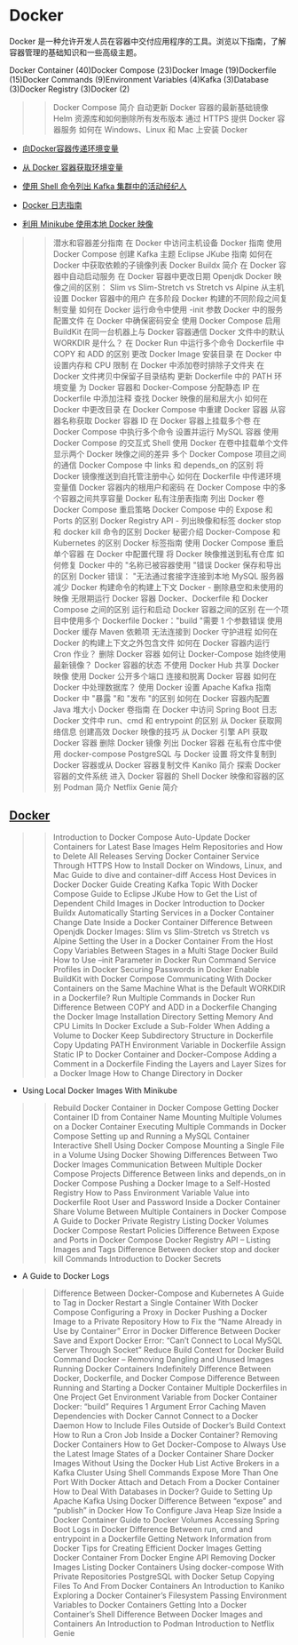 # Docker

Docker 是一种允许开发人员在容器中交付应用程序的工具。浏览以下指南，了解容器管理的基础知识和一些高级主题。

Docker Container (40)Docker Compose (23)Docker Image (19)Dockerfile (15)Docker Commands (9)Environment Variables (4)Kafka (3)Database (3)Docker Registry (3)Docker (2)

>> Docker Compose 简介
>> 自动更新 Docker 容器的最新基础镜像
>> Helm 资源库和如何删除所有发布版本
>> 通过 HTTPS 提供 Docker 容器服务
>> 如何在 Windows、Linux 和 Mac 上安装 Docker

- [向Docker容器传递环境变量](docker-container-environment-variables_zh.md)
- [从 Docker 容器获取环境变量](docker-get-environment-variable_zh.md)
- [使用 Shell 命令列出 Kafka 集群中的活动经纪人](kafka-list-active-brokers-in-cluster_zh.md)
- [Docker 日志指南](docker-logs_zh.md])

- [利用 Minikube 使用本地 Docker 映像](docker-local-images-minikube_zh.md)

>> 潜水和容器差分指南
>> 在 Docker 中访问主机设备
>> Docker 指南
>> 使用 Docker Compose 创建 Kafka 主题
>> Eclipse JKube 指南
>> 如何在 Docker 中获取依赖的子镜像列表
>> Docker Buildx 简介
>> 在 Docker 容器中自动启动服务
>> 在 Docker 容器中更改日期
>> Openjdk Docker 映像之间的区别： Slim vs Slim-Stretch vs Stretch vs Alpine
>> 从主机设置 Docker 容器中的用户
>> 在多阶段 Docker 构建的不同阶段之间复制变量
>> 如何在 Docker 运行命令中使用 -init 参数
>> Docker 中的服务配置文件
>> 在 Docker 中确保密码安全
>> 使用 Docker Compose 启用 BuildKit
>> 在同一台机器上与 Docker 容器通信
>> Docker 文件中的默认 WORKDIR 是什么？
>> 在 Docker Run 中运行多个命令
>> Dockerfile 中 COPY 和 ADD 的区别
>> 更改 Docker Image 安装目录
>> 在 Docker 中设置内存和 CPU 限制
>> 在 Docker 中添加卷时排除子文件夹
>> 在 Docker 文件拷贝中保留子目录结构
>> 更新 Dockerfile 中的 PATH 环境变量
>> 为 Docker 容器和 Docker-Compose 分配静态 IP
>> 在 Dockerfile 中添加注释
>> 查找 Docker 映像的层和层大小
>> 如何在 Docker 中更改目录
>> 在 Docker Compose 中重建 Docker 容器
>> 从容器名称获取 Docker 容器 ID
>> 在 Docker 容器上挂载多个卷
>> 在 Docker Compose 中执行多个命令
>> 设置并运行 MySQL 容器
>> 使用 Docker Compose 的交互式 Shell
>> 使用 Docker 在卷中挂载单个文件
>> 显示两个 Docker 映像之间的差异
>> 多个 Docker Compose 项目之间的通信
>> Docker Compose 中 links 和 depends_on 的区别
>> 将 Docker 镜像推送到自托管注册中心
>> 如何在 Dockerfile 中传递环境变量值
>> Docker 容器内的根用户和密码
>> 在 Docker Compose 中的多个容器之间共享容量
>> Docker 私有注册表指南
>> 列出 Docker 卷
>> Docker Compose 重启策略
>> Docker Compose 中的 Expose 和 Ports 的区别
>> Docker Registry API - 列出映像和标签
>> docker stop 和 docker kill 命令的区别
>> Docker 秘密介绍
>> Docker-Compose 和 Kubernetes 的区别
>> Docker 标签指南
>> 使用 Docker Compose 重启单个容器
>> 在 Docker 中配置代理
>> 将 Docker 映像推送到私有仓库
>> 如何修复 Docker 中的 "名称已被容器使用 "错误
>> Docker 保存和导出的区别
>> Docker 错误： "无法通过套接字连接到本地 MySQL 服务器
>> 减少 Docker 构建命令的构建上下文
>> Docker - 删除悬空和未使用的映像
>> 无限期运行 Docker 容器
>> Docker、Dockerfile 和 Docker Compose 之间的区别
>> 运行和启动 Docker 容器之间的区别
>> 在一个项目中使用多个 Dockerfile
>> Docker："build "需要 1 个参数错误
>> 使用 Docker 缓存 Maven 依赖项
>> 无法连接到 Docker 守护进程
>> 如何在 Docker 的构建上下文之外包含文件
>> 如何在 Docker 容器内运行 Cron 作业？
>> 删除 Docker 容器
>> 如何让 Docker-Compose 始终使用最新镜像？
>> Docker 容器的状态
>> 不使用 Docker Hub 共享 Docker 映像
>> 使用 Docker 公开多个端口
>> 连接和脱离 Docker 容器
>> 如何在 Docker 中处理数据库？
>> 使用 Docker 设置 Apache Kafka 指南
>> Docker 中 "暴露 "和 "发布 "的区别
>> 如何在 Docker 容器内配置 Java 堆大小
>> Docker 卷指南
>> 在 Docker 中访问 Spring Boot 日志
>> Docker 文件中 run、cmd 和 entrypoint 的区别
>> 从 Docker 获取网络信息
>> 创建高效 Docker 映像的技巧
>> 从 Docker 引擎 API 获取 Docker 容器
>> 删除 Docker 镜像
>> 列出 Docker 容器
>> 在私有仓库中使用 docker-compose
>> PostgreSQL 与 Docker 设置
>> 将文件复制到 Docker 容器或从 Docker 容器复制文件
>> Kaniko 简介
>> 探索 Docker 容器的文件系统
>> 进入 Docker 容器的 Shell
>> Docker 映像和容器的区别
>> Podman 简介
>> Netflix Genie 简介

## [Docker](https://www.baeldung.com/ops/category/docker)

>> Introduction to Docker Compose
>> Auto-Update Docker Containers for Latest Base Images
>> Helm Repositories and How to Delete All Releases
>> Serving Docker Container Service Through HTTPS
>> How to Install Docker on Windows, Linux, and Mac
>> Guide to dive and container-diff
>> Access Host Devices in Docker
>> Docker Guide
>> Creating Kafka Topic With Docker Compose
>> Guide to Eclipse JKube
>> How to Get the List of Dependent Child Images in Docker
>> Introduction to Docker Buildx
>> Automatically Starting Services in a Docker Container
>> Change Date Inside a Docker Container
>> Difference Between Openjdk Docker Images: Slim vs Slim-Stretch vs Stretch vs Alpine
>> Setting the User in a Docker Container From the Host
>> Copy Variables Between Stages in a Multi Stage Docker Build
>> How to Use –init Parameter in Docker Run Command
>> Service Profiles in Docker
>> Securing Passwords in Docker
>> Enable BuildKit with Docker Compose
>> Communicating With Docker Containers on the Same Machine
>> What is the Default WORKDIR in a Dockerfile?
>> Run Multiple Commands in Docker Run
>> Difference Between COPY and ADD in a Dockerfile
>> Changing the Docker Image Installation Directory
>> Setting Memory And CPU Limits In Docker
>> Exclude a Sub-Folder When Adding a Volume to Docker
>> Keep Subdirectory Structure in Dockerfile Copy
>> Updating PATH Environment Variable in Dockerfile
>> Assign Static IP to Docker Container and Docker-Compose
>> Adding a Comment in a Dockerfile
>> Finding the Layers and Layer Sizes for a Docker Image
>> How to Change Directory in Docker

- Using Local Docker Images With Minikube

>> Rebuild Docker Container in Docker Compose
>> Getting Docker Container ID from Container Name
>> Mounting Multiple Volumes on a Docker Container
>> Executing Multiple Commands in Docker Compose
>> Setting up and Running a MySQL Container
>> Interactive Shell Using Docker Compose
>> Mounting a Single File in a Volume Using Docker
>> Showing Differences Between Two Docker Images
>> Communication Between Multiple Docker Compose Projects
>> Difference Between links and depends_on in Docker Compose
>> Pushing a Docker Image to a Self-Hosted Registry
>> How to Pass Environment Variable Value into Dockerfile
>> Root User and Password Inside a Docker Container
>> Share Volume Between Multiple Containers in Docker Compose
>> A Guide to Docker Private Registry
>> Listing Docker Volumes
>> Docker Compose Restart Policies
>> Difference Between Expose and Ports in Docker Compose
>> Docker Registry API – Listing Images and Tags
>> Difference Between docker stop and docker kill Commands
>> Introduction to Docker Secrets
- A Guide to Docker Logs
>> Difference Between Docker-Compose and Kubernetes
>> A Guide to Tag in Docker
>> Restart a Single Container With Docker Compose
>> Configuring a Proxy in Docker
>> Pushing a Docker Image to a Private Repository
>> How to Fix the “Name Already in Use by Container” Error in Docker
>> Difference Between Docker Save and Export
>> Docker Error: “Can’t Connect to Local MySQL Server Through Socket”
>> Reduce Build Context for Docker Build Command
>> Docker – Removing Dangling and Unused Images
>> Running Docker Containers Indefinitely
>> Difference Between Docker, Dockerfile, and Docker Compose
>> Difference Between Running and Starting a Docker Container
>> Multiple Dockerfiles in One Project
>> Get Environment Variable from Docker Container
>> Docker: “build” Requires 1 Argument Error
>> Caching Maven Dependencies with Docker
>> Cannot Connect to a Docker Daemon
>> How to Include Files Outside of Docker’s Build Context
>> How to Run a Cron Job Inside a Docker Container?
>> Removing Docker Containers
>> How to Get Docker-Compose to Always Use the Latest Image
>> States of a Docker Container
>> Share Docker Images Without Using the Docker Hub
>> List Active Brokers in a Kafka Cluster Using Shell Commands
>> Expose More Than One Port With Docker
>> Attach and Detach From a Docker Container
>> How to Deal With Databases in Docker?
>> Guide to Setting Up Apache Kafka Using Docker
>> Difference Between “expose” and “publish” in Docker
>> How To Configure Java Heap Size Inside a Docker Container
>> Guide to Docker Volumes
>> Accessing Spring Boot Logs in Docker
>> Difference Between run, cmd and entrypoint in a Dockerfile
>> Getting Network Information from Docker
>> Tips for Creating Efficient Docker Images
>> Getting Docker Container From Docker Engine API
>> Removing Docker Images
>> Listing Docker Containers
>> Using docker-compose With Private Repositories
>> PostgreSQL with Docker Setup
>> Copying Files To And From Docker Containers
>> An Introduction to Kaniko
>> Exploring a Docker Container’s Filesystem
>> Passing Environment Variables to Docker Containers
>> Getting Into a Docker Container’s Shell
>> Difference Between Docker Images and Containers
>> An Introduction to Podman
>> Introduction to Netflix Genie
